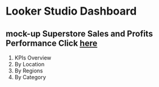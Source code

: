 # Looker Studio Dashboard
## mock-up Superstore Sales and Profits Performance Click [here](https://lookerstudio.google.com/u/0/reporting/0537f2cf-2555-465f-a1d9-f651e463aebe/page/fFdvD)
1. KPIs Overview
2. By Location
3. By Regions
4. By Category

